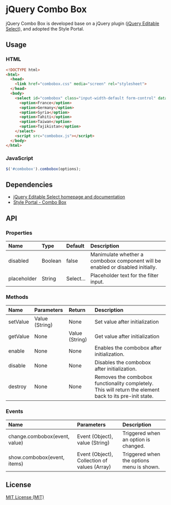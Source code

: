 # jQuery Combo Box

jQuery Combo Box is developed base on a jQuery plugin ([jQuery Editable Select](https://www.npmjs.com/package/jquery-editable-select)), and adopted the Style Portal.

## Usage
### HTML
```html
<!DOCTYPE html>
<html>
  <head>
    <link href="combobox.css" media="screen" rel="stylesheet">
  </head>
  <body>
    <select id="combobox" class="input-width-default form-control" data-toggle="combobox">
      <option>France</option>
      <option>Germany</option>
      <option>Syria</option>
      <option>Tahiti</option>
      <option>Taiwan</option>
      <option>Tajikistan</option>
    </select>
    <script src="combobox.js"></script>
  </body>
</html>
```

### JavaScript
```javascript
$('#combobox').combobox(options);
```

## Dependencies
* [jQuery Editable Select homepage and documentation](http://indrimuska.github.io/jquery-editable-select/)
* [Style Portal - Combo Box](http://style-portal.tw.trendnet.org/#/styles/minimalism/1.7.0/65ce6af3-87b9-45ed-b1e7-56f1b1ad3745)


## API
### Properties
Name           | Type    | Default   | Description
:---           | :---    | :-------- | :----------
disabled       | Boolean | false     | Manimulate whether a combobox component will be enabled or disabled initially.
placeholder    | String  | Select... | Placeholder text for the filter input.


### Methods
Name           | Parameters     | Return        | Description
:---           | :------------- | :------------ | :----------
setValue       | Value (String) | None          | Set value after initialization
getValue       | None           | Value (String)| Get value after initialization
enable         | None           | None          | Enables the combobox after initialization.
disable        | None           | None          | Disables the combobox after initialization.
destroy        | None           | None          | Removes the combobox functionality completely. This will return the element back to its pre-init state.

### Events
Name                           | Parameters                                   | Description
:----------------------------- | :------------------------------------------- | :----------------------------------
change.combobox(event, value)  | Event (Object), value (String)               | Triggered when an option is changed.
show.combobox(event, items)    | Event (Object), Collection of values (Array) | Triggered when the options menu is shown.
## License
[MIT License (MIT)](http://opensource.org/licenses/MIT)

